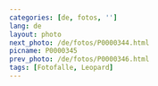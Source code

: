 ```yaml
---
categories: [de, fotos, '']
lang: de
layout: photo
next_photo: /de/fotos/P0000344.html
picname: P0000345
prev_photo: /de/fotos/P0000346.html
tags: [Fotofalle, Leopard]
---
```

